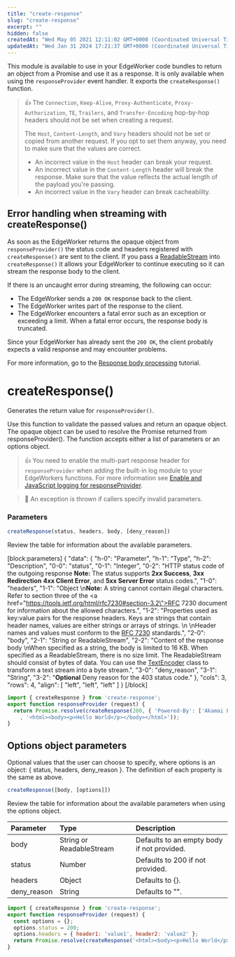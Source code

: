 ```yaml
---
title: "create-response"
slug: "create-response"
excerpt: ""
hidden: false
createdAt: "Wed May 05 2021 12:11:02 GMT+0000 (Coordinated Universal Time)"
updatedAt: "Wed Jan 31 2024 17:21:37 GMT+0000 (Coordinated Universal Time)"
---
```

This module is available to use in your EdgeWorker code bundles to return an object from a Promise and use it as a response. It is only available when using the `responseProvider` event handler. It exports the `createResponse()` function.

> 👍 The `Connection`, `Keep-Alive`, `Proxy-Authenticate`, `Proxy-Authorization`, `TE`, `Trailers`, and `Transfer-Encoding` hop-by-hop headers should not be set when creating a request.
> 
> The `Host`, `Content-Length`, and `Vary` headers should not be set or copied from another request. If you opt to set them anyway, you need to make sure that the values are correct.
> 
> - An incorrect value in the `Host` header can break your request.
> - An incorrect value in the `Content-Length` header will break the response. Make sure that the value reflects the actual length of the payload you're passing.
> - An incorrect value in the `Vary` header can break cacheability.

## Error handling when streaming with createResponse()

As soon as the EdgeWorker returns the opaque object from `responseProvider()`  the status code and headers registered with `createResponse()` are sent to the client. If you pass a [ReadableStream](doc:streams) into `createResponse()` it allows your EdgeWorker to continue executing so it can stream the response body to the client. 

If there is an uncaught error during streaming, the following can occur:

- The EdgeWorker sends a `200 OK` response back to the client.
- The EdgeWorker writes part of the response to the client. 
- The EdgeWorker encounters a fatal error such as an exception or exceeding a limit. When a fatal error occurs, the response body is truncated. 

Since your EdgeWorker has already sent the `200 OK`, the client probably expects a valid response and may encounter problems. 

For more information, go to the [Response body processing](doc:process-response-bodies) tutorial.

# createResponse()

Generates the return value for `responseProvider()`.

Use this function to validate the passed values and return an opaque object. The opaque object can be used to resolve the Promise returned from responseProvider(). The function accepts either a list of parameters or an options object.

> 👍 You need to enable the multi-part response header for `responseProvider` when adding the built-in log module to your EdgeWorkers functions. For more information see [Enable and JavaScript logging for responseProvider](doc:enable-javascript-logging#enable-javascript-logging-for-responseprovider).

> 📘 An exception is thrown if callers specify invalid parameters.

### Parameters

```javascript
createResponse(status, headers, body, [deny_reason])
```

Review the table for information about the available parameters.

[block:parameters]
{
  "data": {
    "h-0": "Parameter",
    "h-1": "Type",
    "h-2": "Description",
    "0-0": "status",
    "0-1": "Integer",
    "0-2": "HTTP status code of the outgoing response <strong>Note:</strong>  The status supports <strong>2xx Success</strong>, <strong>3xx Redirection</strong>  <strong>4xx Client Error</strong>, and <strong>5xx Server Error</strong> status codes.",
    "1-0": "headers",
    "1-1": "Object  \n<strong>Note:</strong>  A string cannot contain illegal characters. Refer to section three of the <a href=\"https://tools.ietf.org/html/rfc7230#section-3.2\">RFC 7230</a> document for information about the allowed characters.",
    "1-2": "Properties used as key:value pairs for the response headers. Keys are strings that contain header names, values are either strings or arrays of strings.  \n  \nHeader names and values must conform to the [RFC 7230](https://datatracker.ietf.org/doc/html/rfc7230#section-3.2) standards.",
    "2-0": "body",
    "2-1": "String or ReadableStream",
    "2-2": "Content of the response body  \nWhen specified as a string, the body is limited to 16 KB. When specified as a ReadableStream, there is no size limit. The ReadableStream should consist of bytes of data. You can use the [TextEncoder](doc:text-encode-transform) class to transform a text stream into a byte stream.",
    "3-0": "deny_reason",
    "3-1": "String",
    "3-2": "**Optional** Deny reason for the 403 status code."
  },
  "cols": 3,
  "rows": 4,
  "align": [
    "left",
    "left",
    "left"
  ]
}
[/block]


```javascript
import { createResponse } from 'create-response';
export function responseProvider (request) {
  return Promise.resolve(createResponse(200, { 'Powered-By': ['Akamai EdgeWorkers'] } 
    , '<html><body><p>Hello World</p></body></html>'));
}
```

## Options object parameters

Optional values that the user can choose to specify, where options is an object: { status, headers, deny_reason }. The definition of each property is the same as above. 

```javascript
createResponse([body, [options]])
```

Review the table for information about the available parameters when using the options object.

| Parameter   | Type                     | Description                                |
| :---------- | :----------------------- | :----------------------------------------- |
| body        | String or ReadableStream | Defaults to an empty body if not provided. |
| status      | Number                   | Defaults to 200 if not provided.           |
| headers     | Object                   | Defaults to {}.                            |
| deny_reason | String                   | Defaults to "".                            |

```javascript
import { createResponse } from 'create-response';
export function responseProvider (request) {
  const options = {};
  options.status = 200;
  options.headers = { header1: 'value1', header2: 'value2' };
  return Promise.resolve(createResponse('<html><body><p>Hello World</p></body></html>', options));
}
```
